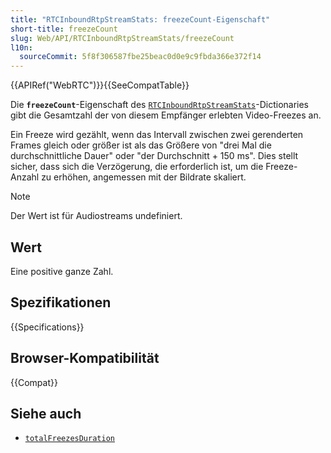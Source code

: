 ```yaml
---
title: "RTCInboundRtpStreamStats: freezeCount-Eigenschaft"
short-title: freezeCount
slug: Web/API/RTCInboundRtpStreamStats/freezeCount
l10n:
  sourceCommit: 5f8f306587fbe25beac0d0e9c9fbda366e372f14
---
```


{{APIRef("WebRTC")}}{{SeeCompatTable}}

Die **`freezeCount`**-Eigenschaft des [`RTCInboundRtpStreamStats`](/de/docs/Web/API/RTCInboundRtpStreamStats)-Dictionaries gibt die Gesamtzahl der von diesem Empfänger erlebten Video-Freezes an.

Ein Freeze wird gezählt, wenn das Intervall zwischen zwei gerenderten Frames gleich oder größer ist als das Größere von "drei Mal die durchschnittliche Dauer" oder "der Durchschnitt + 150 ms".
Dies stellt sicher, dass sich die Verzögerung, die erforderlich ist, um die Freeze-Anzahl zu erhöhen, angemessen mit der Bildrate skaliert.

> [!NOTE]
> Der Wert ist für Audiostreams undefiniert.

## Wert

Eine positive ganze Zahl.

## Spezifikationen

{{Specifications}}

## Browser-Kompatibilität

{{Compat}}

## Siehe auch

- [`totalFreezesDuration`](/de/docs/Web/API/RTCInboundRtpStreamStats/totalFreezesDuration)
